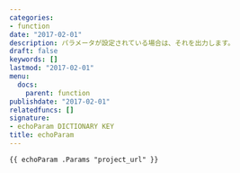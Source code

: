 ```yaml
---
categories:
- function
date: "2017-02-01"
description: パラメータが設定されている場合は、それを出力します。
draft: false
keywords: []
lastmod: "2017-02-01"
menu:
  docs:
    parent: function
publishdate: "2017-02-01"
relatedfuncs: []
signature:
- echoParam DICTIONARY KEY
title: echoParam
---
```



```go-html-template
{{ echoParam .Params "project_url" }}
```
